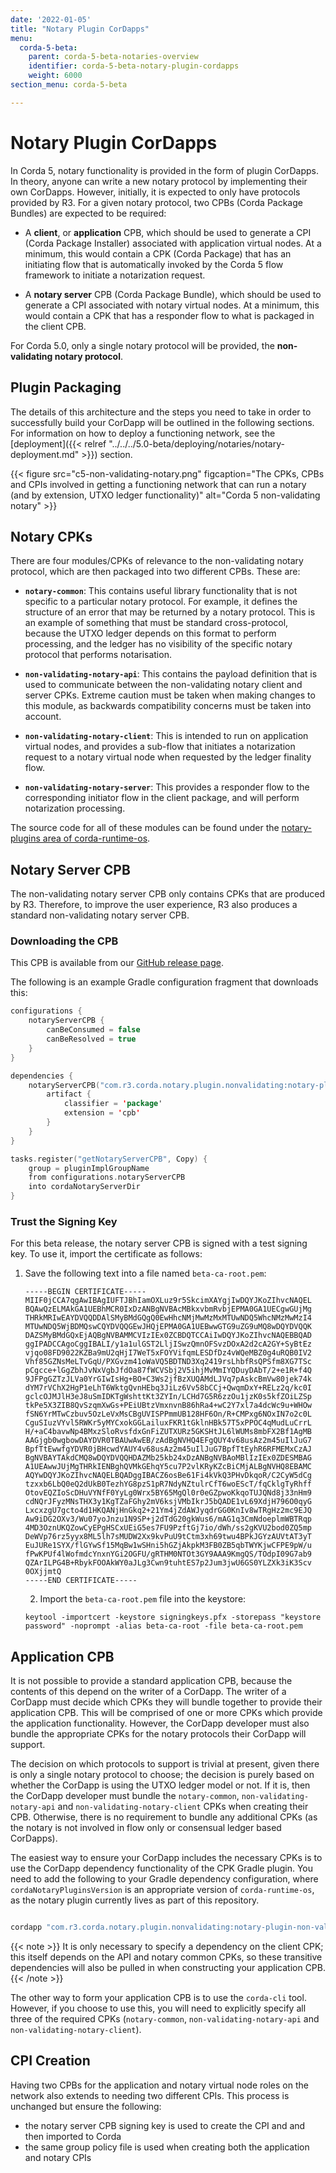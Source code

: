 ```yaml
---
date: '2022-01-05'
title: "Notary Plugin CorDapps"
menu:
  corda-5-beta:
    parent: corda-5-beta-notaries-overview
    identifier: corda-5-beta-notary-plugin-cordapps
    weight: 6000
section_menu: corda-5-beta

---
```


# Notary Plugin CorDapps

In Corda 5, notary functionality is provided in the form of plugin CorDapps. In theory, anyone can write a new notary protocol by implementing their own CorDapps. However, initially, it is expected to only have protocols provided by R3. For a given notary protocol, two CPBs (Corda Package Bundles) are expected to be required:

* A **client**, or **application** CPB, which should be used to generate a CPI (Corda Package Installer) associated with application virtual nodes. At a minimum, this would contain a CPK (Corda Package) that has an initiating flow that is automatically invoked by the Corda 5 flow framework to initiate a notarization request.

* A **notary server** CPB (Corda Package Bundle), which should be used to generate a CPI associated with notary virtual nodes. At a minimum, this would contain a CPK that has a responder flow to what is packaged in the client CPB.

For Corda 5.0, only a single notary protocol will be provided, the **non-validating notary protocol**.

## Plugin Packaging
The details of this architecture and the steps you need to take in order to successfully build your CorDapp will be outlined in the following sections. For information on how to deploy a functioning network, see the [deployment]({{< relref "../../../5.0-beta/deploying/notaries/notary-deployment.md" >}}) section.

{{< figure src="c5-non-validating-notary.png" figcaption="The CPKs, CPBs and CPIs involved in getting a functioning network that can run a notary (and by extension, UTXO ledger functionality)" alt="Corda 5 non-validating notary" >}}

## Notary CPKs
There are four modules/CPKs of relevance to the non-validating notary protocol, which are then packaged into two different CPBs. These are:

* **`notary-common`**: This contains useful library functionality that is not specific to a particular notary protocol. For example, it defines the structure of an error that may be returned by a notary protocol. This is an example of something that must be standard cross-protocol, because the UTXO ledger depends on this format to perform processing, and the ledger has no visibility of the specific notary protocol that performs notarisation.

* **`non-validating-notary-api`**: This contains the payload definition that is used to communicate between the non-validating notary client and server CPKs. Extreme caution must be taken when making changes to this module, as backwards compatibility concerns must be taken into account.

* **`non-validating-notary-client`**: This is intended to run on application virtual nodes, and provides a sub-flow that initiates a notarization request to a notary virtual node when requested by the ledger finality flow.

* **`non-validating-notary-server`**: This provides a responder flow to the corresponding initiator flow in the client package, and will perform notarization processing.

The source code for all of these modules can be found under the [notary-plugins area of corda-runtime-os](https://github.com/corda/corda-runtime-os/tree/release/os/5.0/notary-plugins).

## Notary Server CPB

The non-validating notary server CPB only contains CPKs that are produced by R3. Therefore, to improve the user experience, R3 also produces a standard non-validating notary server CPB. 

### Downloading the CPB

This CPB is available from our [GitHub release page](https://github.com/corda/corda-runtime-os/releases/).

The following is an example Gradle configuration fragment that downloads this:

```kotlin
configurations {
    notaryServerCPB {
        canBeConsumed = false
        canBeResolved = true
    }
}

dependencies {
    notaryServerCPB("com.r3.corda.notary.plugin.nonvalidating:notary-plugin-non-validating-server:$cordaNotaryPluginsVersion") {
        artifact {
            classifier = 'package'
            extension = 'cpb'
        }
    }
}

tasks.register("getNotaryServerCPB", Copy) {
    group = pluginImplGroupName
    from configurations.notaryServerCPB
    into cordaNotaryServerDir
}
```

### Trust the Signing Key

For this beta release, the notary server CPB is signed with a test signing key. To use it, import the certificate as follows:
1. Save the following text into a file named `beta-ca-root.pem`:
   ```shell
   -----BEGIN CERTIFICATE-----
   MIIF0jCCA7qgAwIBAgIUFTJBhIamOXLuz9r5SkcimXAYgjIwDQYJKoZIhvcNAQEL
   BQAwQzELMAkGA1UEBhMCR0IxDzANBgNVBAcMBkxvbmRvbjEPMA0GA1UECgwGUjMg
   THRkMRIwEAYDVQQDDAlSMyBMdGQgQ0EwHhcNMjMwMzMxMTUwNDQ5WhcNMzMwMzI4
   MTUwNDQ5WjBDMQswCQYDVQQGEwJHQjEPMA0GA1UEBwwGTG9uZG9uMQ8wDQYDVQQK
   DAZSMyBMdGQxEjAQBgNVBAMMCVIzIEx0ZCBDQTCCAiIwDQYJKoZIhvcNAQEBBQAD
   ggIPADCCAgoCggIBALI/y1a1ulGST2LljISwzQmnOFSvzDOxA2d2cA2GY+SyBtEz
   vjqo08FD9022KZBa9mU2qHjI7WeT5xFOYVifqmLESDfDz4vWQeMBZ0g4uRQB0IV2
   Vhf85GZNsMeLTvGqU/PXGvzm41oWaVQ5BDTND3Xq2419rsLhbfRsQPSfm8XG7TSc
   pCgcce+lGgZbhJvNxVgbJfdOa87fWCVSbj2V5ihjMvMmIYQDuyDAbT/2+e1R+f4Q
   9JFPgGZTzJLVa0YrGIwIsHg+BO+C3Ws2jfBzXUQAMdLJVq7pAskcBmVw80jek74k
   dYM7rVChX2HgP1eLhT6WktgQvnHEbq3JiLz6Vv58bCCj+QwqmDxY+RELz2q/kc0I
   gclcOJMJlH3eJ8uSmIDKTgWshttKt3ZYIn/LCHd7G5R6zzOu1jzK0s5kfZOiLZSp
   tkPe5X3ZIB8QvSzqmXwGs+PEiUBtzVmxnvnB86hRa4+wC2Y7xl7a4dcWc9u+WHOw
   fSN6YrMTwCzbuv5OzLeVxMsCBgUVISPPmmUB128HF6On/R+CMPxg6NOxIN7o2c0L
   CguSIuzVYvl5RWKr5yMYCxokGGLailuxFKR1tGklnHBk57T5xPPOC4qMudLuCrrL
   H/+aC4bavwNp4BMxzSloRvsfdxGnFiZUTXURz5GKSHtJL6lWUMs8mbFX2Bf1AgMB
   AAGjgb0wgbowDAYDVR0TBAUwAwEB/zAdBgNVHQ4EFgQUY4v68usAz2m45uIlJuG7
   BpfTtEwwfgYDVR0jBHcwdYAUY4v68usAz2m45uIlJuG7BpfTtEyhR6RFMEMxCzAJ
   BgNVBAYTAkdCMQ8wDQYDVQQHDAZMb25kb24xDzANBgNVBAoMBlIzIEx0ZDESMBAG
   A1UEAwwJUjMgTHRkIENBghQVMkGEhqY5cu7P2vlKRyKZcBiCMjALBgNVHQ8EBAMC
   AQYwDQYJKoZIhvcNAQELBQADggIBACZ6osBe61Fi4kVkQ3PHvDkqoR/C2CyW5dCg
   tzxxb6LbQ0eQ2dUkB0TezhYG8pzS1pR7NdyNZtulrCfT6woEScT/fqCklgTyRhff
   OtovEQZIoScDHuVYNfF0YyLg0Wrx5BY65MgQl0r0eGZpwoKkqoTUJQNd8j33nHm9
   cdNQrJFyzMNsTHX3y1KgTZaFGhy2mV6ksjVMbIkrJ5bQADE1vL69XdjH796O0qyG
   LxcxzgU7gcto4d1HKQANjHnGkq2+21Ym4jZdAWJyqdrGG0KnIv8wTRgHz2mc9EJQ
   Aw9iDG2OXv3/Wu07yoJnzu1N9SP+j2dTdG20gkWus6/mAG1q3CmNdoeplmWBTRqp
   4MD3OznUKQZowCyEPgHSCxUEiG5es7FU9PzftGj7io/dWh/ss2gKVU2bod0ZQ5mp
   DeWVp76rz5yyx8ML5lh7sMUDW2Xx9kvPuU9tCtm3xh69twu4BPkJGYzAUVtAT3yT
   EuJURe1SYX/flGYwSf15MqBw1wSHni5hGZjAkpkM3FB0ZB5qbTWYKjwCFPE9pW/u
   fPwKPUf4lWofmdcYnxnYGi2OGFU/gRTHM0NTOt3GY9AAA9KmgQS/TOdpI09G7ab9
   QZArILPG4B+RbykFOOAkWY0aJLg3Cwn9tuhtES7p2Jum3jwU6GS0YLZXk3iK3Scv
   0OXjjmtQ
   -----END CERTIFICATE-----
   ```
   
   2. Import the `beta-ca-root.pem` file into the keystore:
   ```
   keytool -importcert -keystore signingkeys.pfx -storepass "keystore password" -noprompt -alias beta-ca-root -file beta-ca-root.pem
   ```

## Application CPB

It is not possible to provide a standard application CPB, because the contents of this depend on the writer of a CorDapp. The writer of a CorDapp must decide which CPKs they will bundle together to provide their application CPB. This will be comprised of one or more CPKs which provide the application functionality. However, the CorDapp developer must also bundle the appropriate CPKs for the notary protocols their CorDapp will support.

The decision on which protocols to support is trivial at present, given there is only a single notary protocol to choose; the decision is purely based on whether the CorDapp is using the UTXO ledger model or not. If it is, then the CorDapp developer must bundle the `notary-common`, `non-validating-notary-api` and `non-validating-notary-client` CPKs when creating their CPB. Otherwise, there is no requirement to bundle any additional CPKs (as the notary is not involved in flow only or consensual ledger based CorDapps).

The easiest way to ensure your CorDapp includes the necessary CPKs is to use the CorDapp dependency functionality of the CPK Gradle plugin. You need to add the following to your Gradle dependency configuration, where `cordaNotaryPluginsVersion` is an appropriate version of `corda-runtime-os`, as the notary plugin currently lives as part of this repository.

```kotlin

cordapp "com.r3.corda.notary.plugin.nonvalidating:notary-plugin-non-validating-client:$cordaNotaryPluginsVersion"

```


{{< note >}}
It is only necessary to specify a dependency on the client CPK; this itself depends on the API and notary common CPKs, so these transitive dependencies will also be pulled in when constructing your application CPB.
{{< /note >}}

The other way to form your application CPB is to use the `corda-cli` tool. However, if you choose to use this, you will need to explicitly specify all three of the required CPKs (`notary-common`, `non-validating-notary-api` and `non-validating-notary-client`).

## CPI Creation

Having two CPBs for the application and notary virtual node roles on the network also extends to needing two different CPIs. This process is unchanged but ensure the following:
* the notary server CPB signing key is used to create the CPI and and then imported to Corda
* the same group policy file is used when creating both the application and notary CPIs

